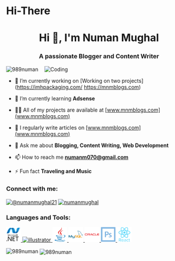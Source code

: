 # Hi-There<h1 align="center">Hi 👋, I'm Numan Mughal</h1>
<h3 align="center">A passionate Blogger and Content Writer</h3>
<img align="right" alt="Coding" width="400" src=https://steamuserimages-a.akamaihd.net/ugc/1631947648964785474/81CBA15178466DD47195A239232202E78987B714/?imw=637&imh=358&ima=fit&impolicy=Letterbox&imcolor=%23000000&letterbox=true

<p align="left"> <img src="https://komarev.com/ghpvc/?username=989numan&label=Profile%20views&color=0e75b6&style=flat" alt="989numan" /> </p>

- 🔭 I’m currently working on [Working on two projects](https://imhpackaging.com/ https://mnmblogs.com)

- 🌱 I’m currently learning **Adsense**

- 👨‍💻 All of my projects are available at [www.mnmblogs.com](www.mnmblogs.com)

- 📝 I regularly write articles on [www.mnmblogs.com](www.mnmblogs.com)

- 💬 Ask me about **Blogging, Content Writing, Web Development**

- 📫 How to reach me **numanm070@gmail.com**

- ⚡ Fun fact **Traveling and Music**

<h3 align="left">Connect with me:</h3>
<p align="left">
<a href="https://twitter.com/@numanmughal21" target="blank"><img align="center" src="https://raw.githubusercontent.com/rahuldkjain/github-profile-readme-generator/master/src/images/icons/Social/twitter.svg" alt="@numanmughal21" height="30" width="40" /></a>
<a href="https://fb.com/numanmughal" target="blank"><img align="center" src="https://raw.githubusercontent.com/rahuldkjain/github-profile-readme-generator/master/src/images/icons/Social/facebook.svg" alt="numanmughal" height="30" width="40" /></a>
</p>

<h3 align="left">Languages and Tools:</h3>
<p align="left"> <a href="https://dotnet.microsoft.com/" target="_blank" rel="noreferrer"> <img src="https://raw.githubusercontent.com/devicons/devicon/master/icons/dot-net/dot-net-original-wordmark.svg" alt="dotnet" width="40" height="40"/> </a> <a href="https://www.adobe.com/in/products/illustrator.html" target="_blank" rel="noreferrer"> <img src="https://www.vectorlogo.zone/logos/adobe_illustrator/adobe_illustrator-icon.svg" alt="illustrator" width="40" height="40"/> </a> <a href="https://www.java.com" target="_blank" rel="noreferrer"> <img src="https://raw.githubusercontent.com/devicons/devicon/master/icons/java/java-original.svg" alt="java" width="40" height="40"/> </a> <a href="https://www.mysql.com/" target="_blank" rel="noreferrer"> <img src="https://raw.githubusercontent.com/devicons/devicon/master/icons/mysql/mysql-original-wordmark.svg" alt="mysql" width="40" height="40"/> </a> <a href="https://www.oracle.com/" target="_blank" rel="noreferrer"> <img src="https://raw.githubusercontent.com/devicons/devicon/master/icons/oracle/oracle-original.svg" alt="oracle" width="40" height="40"/> </a> <a href="https://www.photoshop.com/en" target="_blank" rel="noreferrer"> <img src="https://raw.githubusercontent.com/devicons/devicon/master/icons/photoshop/photoshop-line.svg" alt="photoshop" width="40" height="40"/> </a> <a href="https://reactjs.org/" target="_blank" rel="noreferrer"> <img src="https://raw.githubusercontent.com/devicons/devicon/master/icons/react/react-original-wordmark.svg" alt="react" width="40" height="40"/> </a> </p>

<p><img align="left" src="https://github-readme-stats.vercel.app/api/top-langs?username=989numan&show_icons=true&locale=en&layout=compact" alt="989numan" /></p>

<p>&nbsp;<img align="center" src="https://github-readme-stats.vercel.app/api?username=989numan&show_icons=true&locale=en" alt="989numan" /></p>
